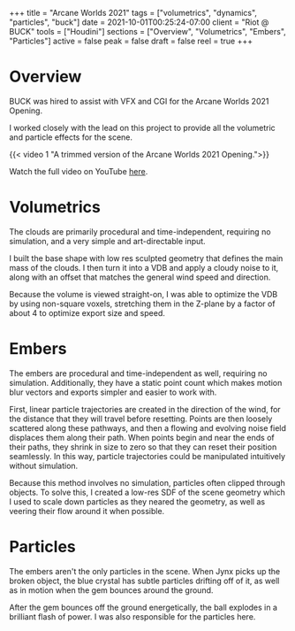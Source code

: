+++
title = "Arcane Worlds 2021"
tags = ["volumetrics", "dynamics", "particles", "buck"]
date = 2021-10-01T00:25:24-07:00
client = "Riot @ BUCK"
tools = ["Houdini"]
sections = ["Overview", "Volumetrics", "Embers", "Particles"]
active = false
peak = false
draft = false
reel = true
+++
# Overview
BUCK was hired to assist with VFX and CGI for the Arcane Worlds 2021 Opening.

I worked closely with the lead on this project to provide all the volumetric and particle effects for the scene.

{{< video 1 "A trimmed version of the Arcane Worlds 2021 Opening.">}}

Watch the full video on YouTube [here](https://www.youtube.com/watch?v=1OzoFq4Q3_c).

# Volumetrics
The clouds are primarily procedural and time-independent, requiring no simulation, and a very simple and art-directable input.

I built the base shape with low res sculpted geometry that defines the main mass of the clouds. I then turn it into a VDB and apply a cloudy noise to it, along with an offset that matches the general wind speed and direction.

Because the volume is viewed straight-on, I was able to optimize the VDB by using non-square voxels, stretching them in the Z-plane by a factor of about 4 to optimize export size and speed.

# Embers
The embers are procedural and time-independent as well, requiring no simulation. Additionally, they have a static point count which makes motion blur vectors and exports simpler and easier to work with.

First, linear particle trajectories are created in the direction of the wind, for the distance that they will travel before resetting. Points are then loosely scattered along these pathways, and then a flowing and evolving noise field displaces them along their path. When points begin and near the ends of their paths, they shrink in size to zero so that they can reset their position seamlessly. In this way, particle trajectories could be manipulated intuitively without simulation.

Because this method involves no simulation, particles often clipped through objects. To solve this, I created a low-res SDF of the scene geometry which I used to scale down particles as they neared the geometry, as well as veering their flow around it when possible.

# Particles
The embers aren't the only particles in the scene. When Jynx picks up the broken object, the blue crystal has subtle particles drifting off of it, as well as in motion when the gem bounces around the ground.

After the gem bounces off the ground energetically, the ball explodes in a brilliant flash of power. I was also responsible for the particles here.